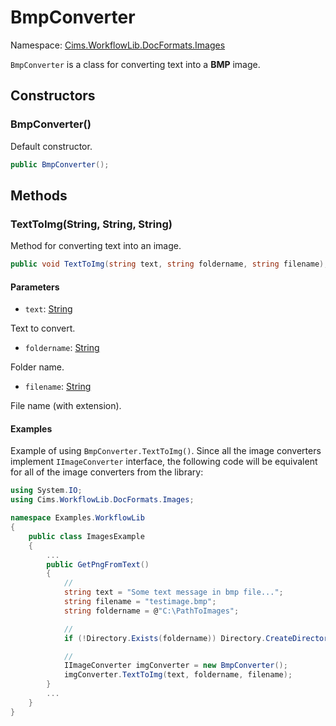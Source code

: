 # BmpConverter

Namespace: [Cims.WorkflowLib.DocFormats.Images](Cims.WorkflowLib.DocFormats.Images.md)

`BmpConverter` is a class for converting text into a **BMP** image. 

## Constructors 

### BmpConverter()

Default constructor.

```C#
public BmpConverter();
```

## Methods

### TextToImg(String, String, String)

Method for converting text into an image.

```C#
public void TextToImg(string text, string foldername, string filename);
```

#### Parameters 

- `text`: [String](https://learn.microsoft.com/en-us/dotnet/api/system.string)

Text to convert.

- `foldername`: [String](https://learn.microsoft.com/en-us/dotnet/api/system.string)

Folder name.

- `filename`: [String](https://learn.microsoft.com/en-us/dotnet/api/system.string)

File name (with extension).

#### Examples

Example of using `BmpConverter.TextToImg()`. 
Since all the image converters implement `IImageConverter` interface, the following code will be equivalent for all of the image converters from the library:

```C#
using System.IO;
using Cims.WorkflowLib.DocFormats.Images;

namespace Examples.WorkflowLib
{
    public class ImagesExample 
    {
        ...
        public GetPngFromText()
        {
            // 
            string text = "Some text message in bmp file...";
            string filename = "testimage.bmp";
            string foldername = @"C:\PathToImages";

            // 
            if (!Directory.Exists(foldername)) Directory.CreateDirectory(foldername);

            // 
            IImageConverter imgConverter = new BmpConverter();
            imgConverter.TextToImg(text, foldername, filename);
        }
        ...
    }
}
```
